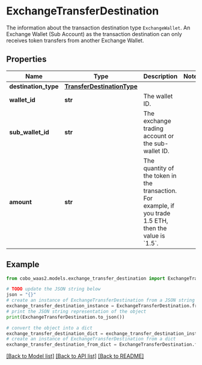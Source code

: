 # ExchangeTransferDestination

The information about the transaction destination type `ExchangeWallet`.   An Exchange Wallet (Sub Account) as the transaction destination can only receives token transfers from another Exchange Wallet. 

## Properties

Name | Type | Description | Notes
------------ | ------------- | ------------- | -------------
**destination_type** | [**TransferDestinationType**](TransferDestinationType.md) |  | 
**wallet_id** | **str** | The wallet ID. | 
**sub_wallet_id** | **str** | The exchange trading account or the sub-wallet ID. | 
**amount** | **str** | The quantity of the token in the transaction. For example, if you trade 1.5 ETH, then the value is &#x60;1.5&#x60;.  | 

## Example

```python
from cobo_waas2.models.exchange_transfer_destination import ExchangeTransferDestination

# TODO update the JSON string below
json = "{}"
# create an instance of ExchangeTransferDestination from a JSON string
exchange_transfer_destination_instance = ExchangeTransferDestination.from_json(json)
# print the JSON string representation of the object
print(ExchangeTransferDestination.to_json())

# convert the object into a dict
exchange_transfer_destination_dict = exchange_transfer_destination_instance.to_dict()
# create an instance of ExchangeTransferDestination from a dict
exchange_transfer_destination_from_dict = ExchangeTransferDestination.from_dict(exchange_transfer_destination_dict)
```
[[Back to Model list]](../README.md#documentation-for-models) [[Back to API list]](../README.md#documentation-for-api-endpoints) [[Back to README]](../README.md)


